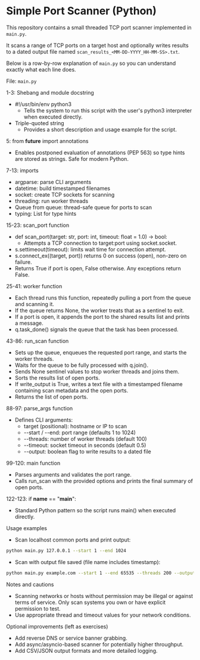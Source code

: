 # Simple Port Scanner (Python)

This repository contains a small threaded TCP port scanner implemented in `main.py`.

It scans a range of TCP ports on a target host and optionally writes results to a dated output file named `scan_results_<MM-DD-YYYY_HH-MM-SS>.txt`.

Below is a row-by-row explanation of `main.py` so you can understand exactly what each line does.

File: `main.py`

1-3: Shebang and module docstring
 - #!/usr/bin/env python3
   - Tells the system to run this script with the user's python3 interpreter when executed directly.
 - Triple-quoted string
   - Provides a short description and usage example for the script.

5: from __future__ import annotations
 - Enables postponed evaluation of annotations (PEP 563) so type hints are stored as strings. Safe for modern Python.

7-13: imports
 - argparse: parse CLI arguments
 - datetime: build timestamped filenames
 - socket: create TCP sockets for scanning
 - threading: run worker threads
 - Queue from queue: thread-safe queue for ports to scan
 - typing: List for type hints

15-23: scan_port function
 - def scan_port(target: str, port: int, timeout: float = 1.0) -> bool:
   - Attempts a TCP connection to target:port using socket.socket.
 - s.settimeout(timeout): limits wait time for connection attempt.
 - s.connect_ex((target, port)) returns 0 on success (open), non-zero on failure.
 - Returns True if port is open, False otherwise. Any exceptions return False.

25-41: worker function
 - Each thread runs this function, repeatedly pulling a port from the queue and scanning it.
 - If the queue returns None, the worker treats that as a sentinel to exit.
 - If a port is open, it appends the port to the shared results list and prints a message.
 - q.task_done() signals the queue that the task has been processed.

43-86: run_scan function
 - Sets up the queue, enqueues the requested port range, and starts the worker threads.
 - Waits for the queue to be fully processed with q.join().
 - Sends None sentinel values to stop worker threads and joins them.
 - Sorts the results list of open ports.
 - If write_output is True, writes a text file with a timestamped filename containing scan metadata and the open ports.
 - Returns the list of open ports.

88-97: parse_args function
 - Defines CLI arguments:
   - target (positional): hostname or IP to scan
   - --start / --end: port range (defaults 1 to 1024)
   - --threads: number of worker threads (default 100)
   - --timeout: socket timeout in seconds (default 0.5)
   - --output: boolean flag to write results to a dated file

99-120: main function
 - Parses arguments and validates the port range.
 - Calls run_scan with the provided options and prints the final summary of open ports.

122-123: if __name__ == "__main__":
 - Standard Python pattern so the script runs main() when executed directly.

Usage examples
 - Scan localhost common ports and print output:

```bash
python main.py 127.0.0.1 --start 1 --end 1024
```

 - Scan with output file saved (file name includes timestamp):

```bash
python main.py example.com --start 1 --end 65535 --threads 200 --output
```

Notes and cautions
 - Scanning networks or hosts without permission may be illegal or against terms of service. Only scan systems you own or have explicit permission to test.
 - Use appropriate thread and timeout values for your network conditions.

Optional improvements (left as exercises)
 - Add reverse DNS or service banner grabbing.
 - Add async/asyncio-based scanner for potentially higher throughput.
 - Add CSV/JSON output formats and more detailed logging.
